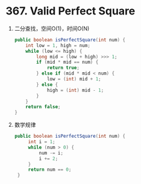 #  367. Valid Perfect Square



1. 二分查找，空间O(1)，时间O(N)

   ```java
   public boolean isPerfectSquare(int num) {
       int low = 1, high = num;
       while (low <= high) {
           long mid = (low + high) >>> 1;
           if (mid * mid == num) {
               return true;
           } else if (mid * mid < num) {
               low = (int) mid + 1;
           } else {
               high = (int) mid - 1;
           }
       }
       return false;
   }
   ```

   

2. 数学规律

   ```java
   public boolean isPerfectSquare(int num) {
        int i = 1;
        while (num > 0) {
            num -= i;
            i += 2;
        }
        return num == 0;
    }
   ```

   